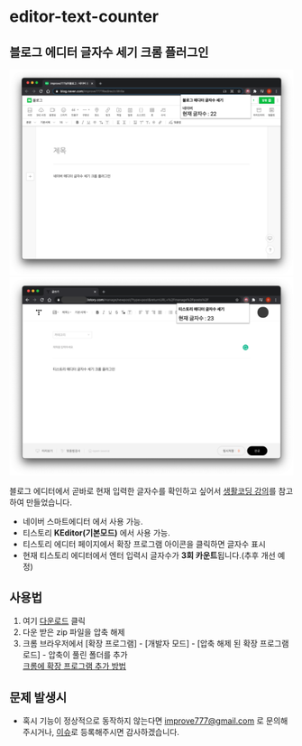 # editor-text-counter

## 블로그 에디터 글자수 세기 크롬 플러그인

![naver](./static/naver.png)
![tistory](./static/tistory.png)

블로그 에디터에서 곧바로 현재 입력한 글자수를 확인하고 싶어서 [생활코딩 강의](https://opentutorials.org/module/2503/14051)를 참고하여 만들었습니다.

- 네이버 스마트에디터 에서 사용 가능.
- 티스토리 **KEditor(기본모드)** 에서 사용 가능.
- 티스토리 에디터 페이지에서 확장 프로그램 아이콘을 클릭하면 글자수 표시
- 현재 티스토리 에디터에서 엔터 입력시 글자수가 **3회 카운트**됩니다.(추후 개선 예정)

## 사용법
1. 여기 [다운로드](https://github.com/improve777/editor-text-counter/releases/download/v1.1/editor-text-counter-v1.1.zip) 클릭
3. 다운 받은 zip 파일을 압축 해제
4. 크롬 브라우저에서 [확장 프로그램] - [개발자 모드] - [압축 해제 된 확장 프로그램 로드] - 압축이 풀린 폴더를 추가  
[크롬에 확장 프로그램 추가 방법](https://sunstar2.tistory.com/1676)

## 문제 발생시
- 혹시 기능이 정상적으로 동작하지 않는다면 improve777@gmail.com 로 문의해주시거나, [이슈](https://github.com/improve777/editor-text-counter/issues)로 등록해주시면 감사하겠습니다.